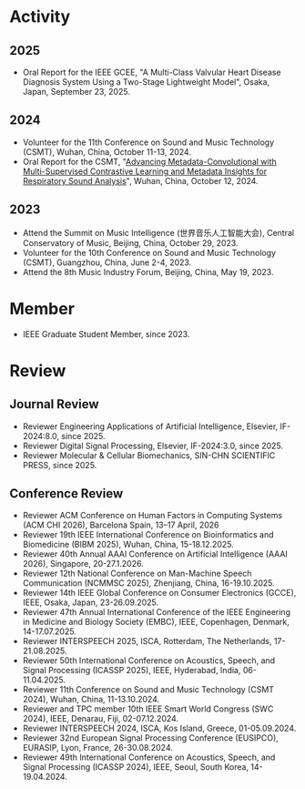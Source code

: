 # Activity
## 2025
* Oral Report for the IEEE GCEE, "A Multi-Class Valvular Heart Disease Diagnosis System Using a Two-Stage Lightweight Model", Osaka, Japan, September 23, 2025.

## 2024
* Volunteer for the 11th Conference on Sound and Music Technology (CSMT), Wuhan, China, October 11-13, 2024.
* Oral Report for the CSMT, "[Advancing Metadata-Convolutional with Multi-Supervised Contrastive Learning and Metadata Insights for Respiratory Sound Analysis](https://www.researchgate.net/publication/385419820_Advancing_Metadata-Convolutional_Neural_Networks_with_Multi-Supervised_Contrastive_Learning_and_Metadata_Insights_for_Respiratory_Sound_Analysis)", Wuhan, China, October 12, 2024.

## 2023
* Attend the Summit on Music Intelligence (世界音乐人工智能大会), Central Conservatory of Music, Beijing, China, October 29, 2023.
* Volunteer for the 10th Conference on Sound and Music Technology (CSMT), Guangzhou, China, June 2-4, 2023.
* Attend the 8th Music Industry Forum, Beijing, China, May 19, 2023.

# Member
* IEEE Graduate Student Member, since 2023.

# Review
## Journal Review
* Reviewer Engineering Applications of Artificial Intelligence, Elsevier, IF-2024:8.0, since 2025.
* Reviewer Digital Signal Processing, Elsevier, IF-2024:3.0, since 2025.
* Reviewer Molecular & Cellular Biomechanics, SIN-CHN SCIENTIFIC PRESS, since 2025.

## Conference Review

* Reviewer ACM Conference on Human Factors in Computing Systems (ACM CHI 2026), Barcelona Spain, 13–17 April, 2026
* Reviewer 19th IEEE International Conference on Bioinformatics and Biomedicine (BIBM 2025), Wuhan, China, 15-18.12.2025.
* Reviewer 40th Annual AAAI Conference on Artificial Intelligence (AAAI 2026), Singapore, 20-27.1.2026.
* Reviewer 12th National Conference on Man-Machine Speech Communication (NCMMSC 2025), Zhenjiang, China, 16-19.10.2025.
* Reviewer 14th IEEE Global Conference on Consumer Electronics (GCCE), IEEE, Osaka, Japan, 23-26.09.2025. 
* Reviewer 47th Annual International Conference of the IEEE Engineering in Medicine and Biology Society (EMBC), IEEE, Copenhagen, Denmark, 14-17.07.2025.
* Reviewer INTERSPEECH 2025, ISCA, Rotterdam, The Netherlands, 17-21.08.2025.
* Reviewer 50th International Conference on Acoustics, Speech, and Signal Processing (ICASSP 2025), IEEE, Hyderabad, India, 06-11.04.2025.
* Reviewer 11th Conference on Sound and Music Technology (CSMT 2024), Wuhan, China, 11-13.10.2024.
* Reviewer and TPC member 10th IEEE Smart World Congress (SWC 2024), IEEE, Denarau, Fiji, 02-07.12.2024.
* Reviewer INTERSPEECH 2024, ISCA, Kos Island, Greece, 01-05.09.2024.
* Reviewer 32nd European Signal Processing Conference (EUSIPCO), EURASIP, Lyon, France, 26-30.08.2024.
* Reviewer 49th International Conference on Acoustics, Speech, and Signal Processing (ICASSP 2024), IEEE, Seoul, South Korea, 14-19.04.2024.